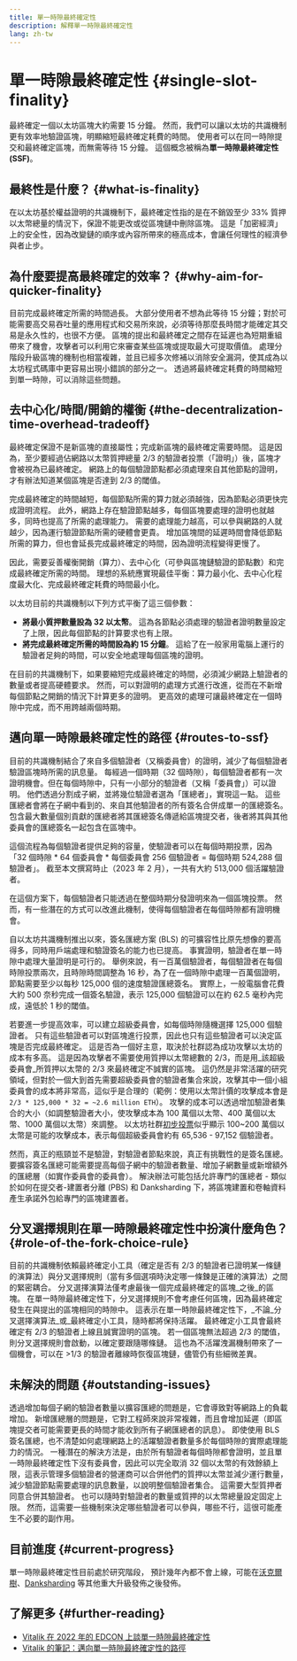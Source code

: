 ```yaml
---
title: 單一時隙最終確定性
description: 解釋單一時隙最終確定性
lang: zh-tw
---
```


# 單一時隙最終確定性 {#single-slot-finality}

最終確定一個以太坊區塊大約需要 15 分鐘。 然而，我們可以讓以太坊的共識機制更有效率地驗證區塊，明顯縮短最終確定耗費的時間。 使用者可以在同一時隙提交和最終確定區塊，而無需等待 15 分鐘。 這個概念被稱為**單一時隙最終確定性 (SSF)**。

## 最終性是什麼？ {#what-is-finality}

在以太坊基於權益證明的共識機制下，最終確定性指的是在不銷毀至少 33% 質押以太幣總量的情況下，保證不能更改或從區塊鏈中刪除區塊。 這是「加密經濟」上的安全性，因為改變鏈的順序或內容所帶來的極高成本，會讓任何理性的經濟參與者止步。

## 為什麼要提高最終確定的效率？ {#why-aim-for-quicker-finality}

目前完成最終確定所需的時間過長。 大部分使用者不想為此等待 15 分鐘；對於可能需要高交易吞吐量的應用程式和交易所來說，必須等待那麼長時間才能確定其交易是永久性的，也很不方便。 區塊的提出和最終確定之間存在延遲也為短期重組帶來了機會，攻擊者可以利用它來審查某些區塊或提取最大可提取價值。 處理分階段升級區塊的機制也相當複雜，並且已經多次修補以消除安全漏洞，使其成為以太坊程式碼庫中更容易出現小錯誤的部分之一。 透過將最終確定耗費的時間縮短到單一時隙，可以消除這些問題。

## 去中心化/時間/開銷的權衡 {#the-decentralization-time-overhead-tradeoff}

最終確定保證不是新區塊的直接屬性；完成新區塊的最終確定需要時間。 這是因為，至少要經過佔網路以太幣質押總量 2/3 的驗證者投票（「證明」）後，區塊才會被視為已最終確定。 網路上的每個驗證節點都必須處理來自其他節點的證明，才有辦法知道某個區塊是否達到 2/3 的閾值。

完成最終確定的時間越短，每個節點所需的算力就必須越強，因為節點必須更快完成證明流程。 此外，網路上存在驗證節點越多，每個區塊要處理的證明也就越多，同時也提高了所需的處理能力。 需要的處理能力越高，可以參與網路的人就越少，因為運行驗證節點所需的硬體會更貴。 增加區塊間的延遲時間會降低節點所需的算力，但也會延長完成最終確定的時間，因為證明流程變得更慢了。

因此，需要妥善權衡開銷（算力）、去中心化（可參與區塊鏈驗證的節點數）和完成最終確定所需的時間。 理想的系統應實現最佳平衡：算力最小化、去中心化程度最大化、完成最終確定耗費的時間最小化。

以太坊目前的共識機制以下列方式平衡了這三個參數：

- **將最小質押數量設為 32 以太幣**。 這為各節點必須處理的驗證者證明數量設定了上限，因此每個節點的計算要求也有上限。
- **將完成最終確定所需的時間設為約 15 分鐘**。 這給了在一般家用電腦上運行的驗證者足夠的時間，可以安全地處理每個區塊的證明。

在目前的共識機制下，如果要縮短完成最終確定的時間，必須減少網路上驗證者的數量或者提高硬體要求。 然而，可以對證明的處理方式進行改進，從而在不新增每個節點之開銷的情況下計算更多的證明。 更高效的處理可讓最終確定在一個時隙中完成，而不用跨越兩個時期。

## 邁向單一時隙最終確定性的路徑 {#routes-to-ssf}

<ExpandableCard title= "為什麼目前我們沒有實現單一時隙最終確定性？" eventCategory="/roadmap/single-slot-finality" eventName="clicked Why can't we hear SSF today?">

目前的共識機制結合了來自多個驗證者（又稱委員會）的證明，減少了每個驗證者驗證區塊時所需的訊息量。 每經過一個時期（32 個時隙），每個驗證者都有一次證明機會。但在每個時隙中，只有一小部分的驗證者（又稱「委員會」）可以證明。 他們透過分割成子網，並將幾位驗證者選為「匯總者」，實現這一點。 這些匯總者會將在子網中看到的、來自其他驗證者的所有簽名合併成單一的匯總簽名。 包含最大數量個別貢獻的匯總者將其匯總簽名傳遞給區塊提交者，後者將其與其他委員會的匯總簽名一起包含在區塊中。

這個流程為每個驗證者提供足夠的容量，使驗證者可以在每個時期投票，因為「32 個時隙 * 64 個委員會 * 每個委員會 256 個驗證者 = 每個時期 524,288 個驗證者」。 截至本文撰寫時止（2023 年 2 月），一共有大約 513,000 個活躍驗證者。

在這個方案下，每個驗證者只能透過在整個時期分發證明來為一個區塊投票。 然而，有一些潛在的方式可以改進此機制，使得每個驗證者在每個時隙都有證明機會。
</ExpandableCard>

自以太坊共識機制推出以來，簽名匯總方案 (BLS) 的可擴容性比原先想像的要高得多，同時用戶端處理和驗證簽名的能力也已提高。 事實證明，驗證者在單一時隙中處理大量證明是可行的。 舉例來說，有一百萬個驗證者，每個驗證者在每個時隙投票兩次，且時隙時間調整為 16 秒，為了在一個時隙中處理一百萬個證明，節點需要至少以每秒 125,000 個的速度驗證匯總簽名。 實際上，一般電腦會花費大約 500 奈秒完成一個簽名驗證，表示 125,000 個驗證可以在約 62.5 毫秒內完成，遠低於 1 秒的閾值。

若要進一步提高效率，可以建立超級委員會，如每個時隙隨機選擇 125,000 個驗證者。 只有這些驗證者可以對區塊進行投票，因此也只有這些驗證者可以決定區塊是否完成最終確定。 這是否為一個好主意，取決於社群認為成功攻擊以太坊的成本有多高。 這是因為攻擊者不需要使用質押以太幣總數的 2/3，而是用_該超級委員會_所質押以太幣的 2/3 來最終確定不誠實的區塊。 這仍然是非常活躍的研究領域，但對於一個大到首先需要超級委員會的驗證者集合來說，攻擊其中一個小組委員會的成本將非常高，這似乎是合理的（範例：使用以太幣計價的攻擊成本會是 `2/3 * 125,000 * 32 = ~2.6 million ETH`）。 攻擊的成本可以透過增加驗證者集合的大小（如調整驗證者大小，使攻擊成本為 100 萬個以太幣、400 萬個以太幣、1000 萬個以太幣）來調整。 以太坊社群[初步投票](https://youtu.be/ojBgyFl6-v4?t=755)似乎顯示 100~200 萬個以太幣是可能的攻擊成本，表示每個超級委員會約有 65,536 - 97,152 個驗證者。

然而，真正的瓶頸並不是驗證，對驗證者節點來說，真正有挑戰性的是簽名匯總。 要擴容簽名匯總可能需要提高每個子網中的驗證者數量、增加子網數量或新增額外的匯總層（如實作委員會的委員會）。 解決辦法可能包括允許專門的匯總者 - 類似於如何在提交者-建置者分離 (PBS) 和 Danksharding 下，將區塊建置和卷軸資料產生承諾外包給專門的區塊建置者。

## 分叉選擇規則在單一時隙最終確定性中扮演什麼角色？ {#role-of-the-fork-choice-rule}

目前的共識機制依賴最終確定小工具（確定是否有 2/3 的驗證者已證明某一條鏈的演算法）與分叉選擇規則（當有多個選項時決定哪一條鍊是正確的演算法）之間的緊密耦合。 分叉選擇演算法僅考慮最後一個完成最終確定的區塊_之後_的區塊。 在單一時隙最終確定性下，分叉選擇規則不會考慮任何區塊，因為最終確定發生在與提出的區塊相同的時隙中。 這表示在單一時隙最終確定性下，_不論_分叉選擇演算法_或_最終確定小工具，隨時都將保持活躍。 最終確定小工具會最終確定有 2/3 的驗證者上線且誠實證明的區塊。 若一個區塊無法超過 2/3 的閾值，則分叉選擇規則會啟動，以確定要跟隨哪條鏈。 這也為不活躍洩漏機制帶來了一個機會，可以在 >1/3 的驗證者離線時恢復區塊鏈，儘管仍有些細微差異。

## 未解決的問題 {#outstanding-issues}

透過增加每個子網的驗證者數量以擴容匯總的問題是，它會導致對等網路上的負載增加。 新增匯總層的問題是，它對工程師來說非常複雜，而且會增加延遲（即區塊提交者可能需要更長的時間才能收到所有子網匯總者的訊息）。 即使使用 BLS 簽名匯總，也不清楚如何處理網路上的活躍驗證者數量多於每個時隙的實際處理能力的情況。 一種潛在的解決方法是，由於所有驗證者每個時隙都會證明，並且單一時隙最終確定性下沒有委員會，因此可以完全取消 32 個以太幣的有效餘額上限，這表示管理多個驗證者的營運商可以合併他們的質押以太幣並減少運行數量，減少驗證節點需要處理的訊息數量，以說明整個驗證者集合。 這需要大型質押者同意合併其驗證者。 也可以隨時對驗證者的數量或質押的以太幣總量設定固定上限。 然而，這需要一些機制來決定哪些驗證者可以參與，哪些不行，這很可能產生不必要的副作用。

## 目前進度 {#current-progress}

單一時隙最終確定性目前處於研究階段， 預計幾年內都不會上線，可能在[沃克爾樹](/roadmap/verkle-trees/)、[Danksharding](/roadmap/danksharding/) 等其他重大升級發佈之後發佈。

## 了解更多 {#further-reading}

- [Vitalik 在 2022 年的 EDCON 上談單一時隙最終確定性](https://www.youtube.com/watch?v=nPgUKNPWXNI)
- [Vitalik 的筆記：邁向單一時隙最終確定性的路徑](https://notes.ethereum.org/@vbuterin/single_slot_finality)
